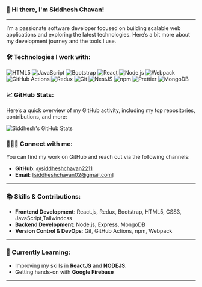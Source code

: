 
### 👋 Hi there, I'm Siddhesh Chavan!

---

I’m a passionate software developer focused on building scalable web applications and exploring the latest technologies. Here’s a bit more about my development journey and the tools I use.

### 🛠 Technologies I work with:
<p>
  <img alt="HTML5" src="https://img.shields.io/badge/-HTML5-E34F26?style=flat-square&logo=html5&logoColor=white" />
  <img alt="JavaScript" src="https://img.shields.io/badge/-JavaScript-f7df1c?style=flat-square&logo=javascript&logoColor=black" />
  <img alt="Bootstrap" src="https://img.shields.io/badge/-Bootstrap-7953b3?style=flat-square&logo=bootstrap&logoColor=white" />
  <img alt="React" src="https://img.shields.io/badge/-React-45b8d8?style=flat-square&logo=react&logoColor=white" />
  <img alt="Node.js" src="https://img.shields.io/badge/-Node.js-43853d?style=flat-square&logo=Node.js&logoColor=white" />
  <img alt="Webpack" src="https://img.shields.io/badge/-Webpack-8DD6F9?style=flat-square&logo=webpack&logoColor=white" />
  <img alt="GitHub Actions" src="https://img.shields.io/badge/-GitHub_Actions-2088FF?style=flat-square&logo=github-actions&logoColor=white" />
  <img alt="Redux" src="https://img.shields.io/badge/-Redux-764ABC?style=flat-square&logo=redux&logoColor=white" />
  <img alt="Git" src="https://img.shields.io/badge/-Git-F05032?style=flat-square&logo=git&logoColor=white" />
  <img alt="NestJS" src="https://img.shields.io/badge/-NestJS-ea2845?style=flat-square&logo=nestjs&logoColor=white" />
  <img alt="npm" src="https://img.shields.io/badge/-npm-CB3837?style=flat-square&logo=npm&logoColor=white" />
  <img alt="Prettier" src="https://img.shields.io/badge/-Prettier-F7B93E?style=flat-square&logo=prettier&logoColor=white" />
  <img alt="MongoDB" src="https://img.shields.io/badge/-MongoDB-13aa52?style=flat-square&logo=mongodb&logoColor=white" />
</p>

### 📈 GitHub Stats:
Here’s a quick overview of my GitHub activity, including my top repositories, contributions, and more:

![Siddhesh's GitHub Stats](https://github-readme-stats.vercel.app/api?username=siddheshchavan2211&hide_border=true&show_icons=true&bg_color=151515&title_color=fb4362&icon_color=fb4362&text_bold=false&text_color=9e9e9e)



### 🧑‍🤝‍🧑 Connect with me:
You can find my work on GitHub and reach out via the following channels:
- **GitHub**: [@siddheshchavan2211](https://github.com/siddheshchavan2211)
- **Email**: [siddheshchavan02@gmail.com]

---

### 📚 Skills & Contributions:

- **Frontend Development**: React.js, Redux, Bootstrap, HTML5, CSS3, JavaScript,Tailwindcss
- **Backend Development**: Node.js, Express, MongoDB
- **Version Control & DevOps**: Git, GitHub Actions, npm, Webpack


---

### 🌱 Currently Learning:
- Improving my skills in **ReactJS** and **NODEJS**.
- Getting hands-on with **Google Firebase**

---


